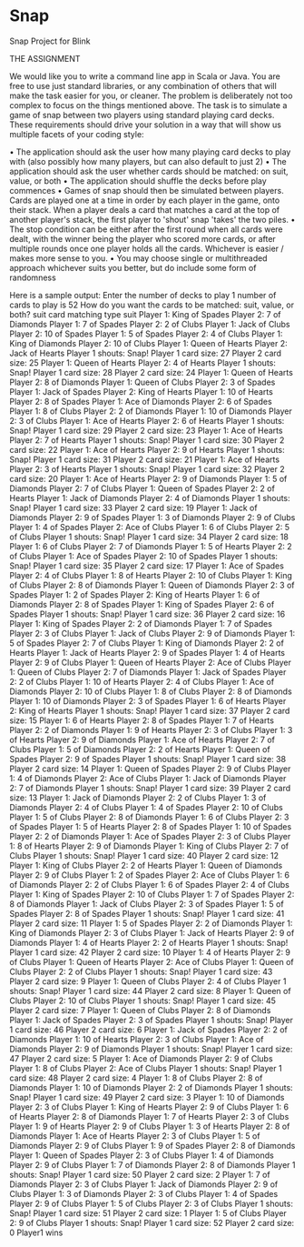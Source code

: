 # Snap
Snap Project for Blink

THE ASSIGNMENT

We would like you to write a command line app in Scala or Java. You are free to use just 
standard libraries, or any combination of others that will make the task easier for you, or 
cleaner. The problem is deliberately not too complex to focus on the things mentioned above.
The task is to simulate a game of snap between two players using standard playing card decks.
These requirements should drive your solution in a way that will show us multiple facets of your 
coding style:

• The application should ask the user how many playing card decks to play with (also 
possibly how many players, but can also default to just 2)
• The application should ask the user whether cards should be matched: on suit, value, or 
both
• The application should shuffle the decks before play commences
• Games of snap should then be simulated between players. Cards are played one at a 
time in order by each player in the game, onto their stack. When a player deals a card 
that matches a card at the top of another player's stack, the first player to 'shout' snap 
'takes' the two piles.
• The stop condition can be either after the first round when all cards were dealt, with the 
winner being the player who scored more cards, or after multiple rounds once one 
player holds all the cards. Whichever is easier / makes more sense to you. 
• You may choose single or multithreaded approach whichever suits you better, but do 
include some form of randomness

Here is a sample output:
Enter the number of decks to play
1
number of cards to play is 52
How do you want the cards to be matched: suit, value, or both?
suit
card matching type suit
Player 1: King of Spades
Player 2: 7 of Diamonds
Player 1: 7 of Spades
Player 2: 2 of Clubs
Player 1: Jack of Clubs
Player 2: 10 of Spades
Player 1: 5 of Spades
Player 2: 4 of Clubs
Player 1: King of Diamonds
Player 2: 10 of Clubs
Player 1: Queen of Hearts
Player 2: Jack of Hearts
Player 1 shouts: Snap!
Player 1 card size: 27
Player 2 card size: 25
Player 1: Queen of Hearts
Player 2: 4 of Hearts
Player 1 shouts: Snap!
Player 1 card size: 28
Player 2 card size: 24
Player 1: Queen of Hearts
Player 2: 8 of Diamonds
Player 1: Queen of Clubs
Player 2: 3 of Spades
Player 1: Jack of Spades
Player 2: King of Hearts
Player 1: 10 of Hearts
Player 2: 8 of Spades
Player 1: Ace of Diamonds
Player 2: 6 of Spades
Player 1: 8 of Clubs
Player 2: 2 of Diamonds
Player 1: 10 of Diamonds
Player 2: 3 of Clubs
Player 1: Ace of Hearts
Player 2: 6 of Hearts
Player 1 shouts: Snap!
Player 1 card size: 29
Player 2 card size: 23
Player 1: Ace of Hearts
Player 2: 7 of Hearts
Player 1 shouts: Snap!
Player 1 card size: 30
Player 2 card size: 22
Player 1: Ace of Hearts
Player 2: 9 of Hearts
Player 1 shouts: Snap!
Player 1 card size: 31
Player 2 card size: 21
Player 1: Ace of Hearts
Player 2: 3 of Hearts
Player 1 shouts: Snap!
Player 1 card size: 32
Player 2 card size: 20
Player 1: Ace of Hearts
Player 2: 9 of Diamonds
Player 1: 5 of Diamonds
Player 2: 7 of Clubs
Player 1: Queen of Spades
Player 2: 2 of Hearts
Player 1: Jack of Diamonds
Player 2: 4 of Diamonds
Player 1 shouts: Snap!
Player 1 card size: 33
Player 2 card size: 19
Player 1: Jack of Diamonds
Player 2: 9 of Spades
Player 1: 3 of Diamonds
Player 2: 9 of Clubs
Player 1: 4 of Spades
Player 2: Ace of Clubs
Player 1: 6 of Clubs
Player 2: 5 of Clubs
Player 1 shouts: Snap!
Player 1 card size: 34
Player 2 card size: 18
Player 1: 6 of Clubs
Player 2: 7 of Diamonds
Player 1: 5 of Hearts
Player 2: 2 of Clubs
Player 1: Ace of Spades
Player 2: 10 of Spades
Player 1 shouts: Snap!
Player 1 card size: 35
Player 2 card size: 17
Player 1: Ace of Spades
Player 2: 4 of Clubs
Player 1: 8 of Hearts
Player 2: 10 of Clubs
Player 1: King of Clubs
Player 2: 8 of Diamonds
Player 1: Queen of Diamonds
Player 2: 3 of Spades
Player 1: 2 of Spades
Player 2: King of Hearts
Player 1: 6 of Diamonds
Player 2: 8 of Spades
Player 1: King of Spades
Player 2: 6 of Spades
Player 1 shouts: Snap!
Player 1 card size: 36
Player 2 card size: 16
Player 1: King of Spades
Player 2: 2 of Diamonds
Player 1: 7 of Spades
Player 2: 3 of Clubs
Player 1: Jack of Clubs
Player 2: 9 of Diamonds
Player 1: 5 of Spades
Player 2: 7 of Clubs
Player 1: King of Diamonds
Player 2: 2 of Hearts
Player 1: Jack of Hearts
Player 2: 9 of Spades
Player 1: 4 of Hearts
Player 2: 9 of Clubs
Player 1: Queen of Hearts
Player 2: Ace of Clubs
Player 1: Queen of Clubs
Player 2: 7 of Diamonds
Player 1: Jack of Spades
Player 2: 2 of Clubs
Player 1: 10 of Hearts
Player 2: 4 of Clubs
Player 1: Ace of Diamonds
Player 2: 10 of Clubs
Player 1: 8 of Clubs
Player 2: 8 of Diamonds
Player 1: 10 of Diamonds
Player 2: 3 of Spades
Player 1: 6 of Hearts
Player 2: King of Hearts
Player 1 shouts: Snap!
Player 1 card size: 37
Player 2 card size: 15
Player 1: 6 of Hearts
Player 2: 8 of Spades
Player 1: 7 of Hearts
Player 2: 2 of Diamonds
Player 1: 9 of Hearts
Player 2: 3 of Clubs
Player 1: 3 of Hearts
Player 2: 9 of Diamonds
Player 1: Ace of Hearts
Player 2: 7 of Clubs
Player 1: 5 of Diamonds
Player 2: 2 of Hearts
Player 1: Queen of Spades
Player 2: 9 of Spades
Player 1 shouts: Snap!
Player 1 card size: 38
Player 2 card size: 14
Player 1: Queen of Spades
Player 2: 9 of Clubs
Player 1: 4 of Diamonds
Player 2: Ace of Clubs
Player 1: Jack of Diamonds
Player 2: 7 of Diamonds
Player 1 shouts: Snap!
Player 1 card size: 39
Player 2 card size: 13
Player 1: Jack of Diamonds
Player 2: 2 of Clubs
Player 1: 3 of Diamonds
Player 2: 4 of Clubs
Player 1: 4 of Spades
Player 2: 10 of Clubs
Player 1: 5 of Clubs
Player 2: 8 of Diamonds
Player 1: 6 of Clubs
Player 2: 3 of Spades
Player 1: 5 of Hearts
Player 2: 8 of Spades
Player 1: 10 of Spades
Player 2: 2 of Diamonds
Player 1: Ace of Spades
Player 2: 3 of Clubs
Player 1: 8 of Hearts
Player 2: 9 of Diamonds
Player 1: King of Clubs
Player 2: 7 of Clubs
Player 1 shouts: Snap!
Player 1 card size: 40
Player 2 card size: 12
Player 1: King of Clubs
Player 2: 2 of Hearts
Player 1: Queen of Diamonds
Player 2: 9 of Clubs
Player 1: 2 of Spades
Player 2: Ace of Clubs
Player 1: 6 of Diamonds
Player 2: 2 of Clubs
Player 1: 6 of Spades
Player 2: 4 of Clubs
Player 1: King of Spades
Player 2: 10 of Clubs
Player 1: 7 of Spades
Player 2: 8 of Diamonds
Player 1: Jack of Clubs
Player 2: 3 of Spades
Player 1: 5 of Spades
Player 2: 8 of Spades
Player 1 shouts: Snap!
Player 1 card size: 41
Player 2 card size: 11
Player 1: 5 of Spades
Player 2: 2 of Diamonds
Player 1: King of Diamonds
Player 2: 3 of Clubs
Player 1: Jack of Hearts
Player 2: 9 of Diamonds
Player 1: 4 of Hearts
Player 2: 2 of Hearts
Player 1 shouts: Snap!
Player 1 card size: 42
Player 2 card size: 10
Player 1: 4 of Hearts
Player 2: 9 of Clubs
Player 1: Queen of Hearts
Player 2: Ace of Clubs
Player 1: Queen of Clubs
Player 2: 2 of Clubs
Player 1 shouts: Snap!
Player 1 card size: 43
Player 2 card size: 9
Player 1: Queen of Clubs
Player 2: 4 of Clubs
Player 1 shouts: Snap!
Player 1 card size: 44
Player 2 card size: 8
Player 1: Queen of Clubs
Player 2: 10 of Clubs
Player 1 shouts: Snap!
Player 1 card size: 45
Player 2 card size: 7
Player 1: Queen of Clubs
Player 2: 8 of Diamonds
Player 1: Jack of Spades
Player 2: 3 of Spades
Player 1 shouts: Snap!
Player 1 card size: 46
Player 2 card size: 6
Player 1: Jack of Spades
Player 2: 2 of Diamonds
Player 1: 10 of Hearts
Player 2: 3 of Clubs
Player 1: Ace of Diamonds
Player 2: 9 of Diamonds
Player 1 shouts: Snap!
Player 1 card size: 47
Player 2 card size: 5
Player 1: Ace of Diamonds
Player 2: 9 of Clubs
Player 1: 8 of Clubs
Player 2: Ace of Clubs
Player 1 shouts: Snap!
Player 1 card size: 48
Player 2 card size: 4
Player 1: 8 of Clubs
Player 2: 8 of Diamonds
Player 1: 10 of Diamonds
Player 2: 2 of Diamonds
Player 1 shouts: Snap!
Player 1 card size: 49
Player 2 card size: 3
Player 1: 10 of Diamonds
Player 2: 3 of Clubs
Player 1: King of Hearts
Player 2: 9 of Clubs
Player 1: 6 of Hearts
Player 2: 8 of Diamonds
Player 1: 7 of Hearts
Player 2: 3 of Clubs
Player 1: 9 of Hearts
Player 2: 9 of Clubs
Player 1: 3 of Hearts
Player 2: 8 of Diamonds
Player 1: Ace of Hearts
Player 2: 3 of Clubs
Player 1: 5 of Diamonds
Player 2: 9 of Clubs
Player 1: 9 of Spades
Player 2: 8 of Diamonds
Player 1: Queen of Spades
Player 2: 3 of Clubs
Player 1: 4 of Diamonds
Player 2: 9 of Clubs
Player 1: 7 of Diamonds
Player 2: 8 of Diamonds
Player 1 shouts: Snap!
Player 1 card size: 50
Player 2 card size: 2
Player 1: 7 of Diamonds
Player 2: 3 of Clubs
Player 1: Jack of Diamonds
Player 2: 9 of Clubs
Player 1: 3 of Diamonds
Player 2: 3 of Clubs
Player 1: 4 of Spades
Player 2: 9 of Clubs
Player 1: 5 of Clubs
Player 2: 3 of Clubs
Player 1 shouts: Snap!
Player 1 card size: 51
Player 2 card size: 1
Player 1: 5 of Clubs
Player 2: 9 of Clubs
Player 1 shouts: Snap!
Player 1 card size: 52
Player 2 card size: 0
Player1 wins
